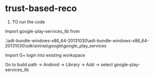trust-based-reco
================

1. TO run the code
  
  Import google-play-services_lib from 
  
  .\adt-bundle-windows-x86_64-20131030\adt-bundle-windows-x86_64-20131030\sdk\extras\google\google_play_services
  
  Import G+ login into existing workspace
  
  Go to build path -> Android -> Library -> Add -> select google-play-services_lib
  
  
  
